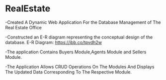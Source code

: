 # RealEstate

-Created A Dynamic Web Application For the
Database Management of The Real Estate Office

-Constructed an E-R diagram representing the conceptual design of
the database.
E-R Diagram: https://ibb.co/tpvdh2w

-The application Contains Buyers Module,Agents Module and
Sellers Module.

-The Application Allows CRUD Operations On The Modules And
Displays The Updated Data Corresponding To The Respective Module.

